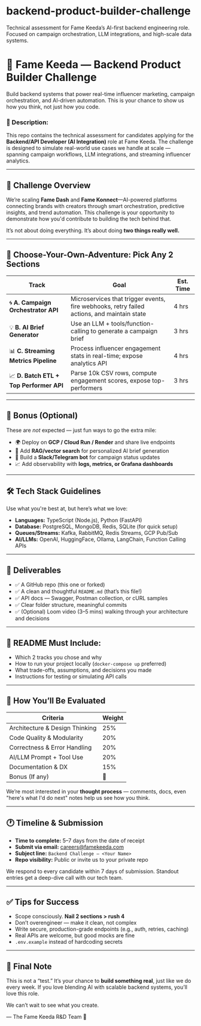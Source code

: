 # backend-product-builder-challenge
Technical assessment for Fame Keeda’s AI-first backend engineering role. Focused on campaign orchestration, LLM integrations, and high-scale data systems.

# 🧪 Fame Keeda — Backend Product Builder Challenge

Build backend systems that power real-time influencer marketing, campaign orchestration, and AI-driven automation. This is your chance to show us how you think, not just how you code.

### 📝 Description:
This repo contains the technical assessment for candidates applying for the **Backend/API Developer (AI Integration)** role at Fame Keeda. The challenge is designed to simulate real-world use cases we handle at scale — spanning campaign workflows, LLM integrations, and streaming influencer analytics.

---

## 🎯 Challenge Overview

We’re scaling **Fame Dash** and **Fame Konnect**—AI-powered platforms connecting brands with creators through smart orchestration, predictive insights, and trend automation. This challenge is your opportunity to demonstrate how you'd contribute to building the tech behind that.

It’s not about doing everything. It’s about doing **two things really well.**

---

## 🧩 Choose-Your-Own-Adventure: Pick Any 2 Sections

| Track | Goal | Est. Time |
|-------|------|-----------|
| 🌀 **A. Campaign Orchestrator API** | Microservices that trigger events, fire webhooks, retry failed actions, and maintain state | 4 hrs |
| 💡 **B. AI Brief Generator** | Use an LLM + tools/function-calling to generate a campaign brief | 3 hrs |
| 📊 **C. Streaming Metrics Pipeline** | Process influencer engagement stats in real-time; expose analytics API | 4 hrs |
| 📈 **D. Batch ETL + Top Performer API** | Parse 10k CSV rows, compute engagement scores, expose top-performers | 3 hrs |

---

## 🌟 Bonus (Optional)

These are *not* expected — just fun ways to go the extra mile:

- 🌍 Deploy on **GCP / Cloud Run / Render** and share live endpoints  
- 🧠 Add **RAG/vector search** for personalized AI brief generation  
- 🔔 Build a **Slack/Telegram bot** for campaign status updates  
- 📈 Add observability with **logs, metrics, or Grafana dashboards**

---

## 🛠 Tech Stack Guidelines

Use what you're best at, but here’s what we love:

- **Languages:** TypeScript (Node.js), Python (FastAPI)
- **Database:** PostgreSQL, MongoDB, Redis, SQLite (for quick setup)
- **Queues/Streams:** Kafka, RabbitMQ, Redis Streams, GCP Pub/Sub
- **AI/LLMs:** OpenAI, HuggingFace, Ollama, LangChain, Function Calling APIs

---

## 🚀 Deliverables

- ✅ A GitHub repo (this one or forked)
- ✅ A clean and thoughtful `README.md` (that’s this file!)
- ✅ API docs — Swagger, Postman collection, or cURL samples
- ✅ Clear folder structure, meaningful commits
- ✅ (Optional) Loom video (3–5 mins) walking through your architecture and decisions

---

## 📄 README Must Include:

- Which 2 tracks you chose and why
- How to run your project locally (`docker-compose up` preferred)
- What trade-offs, assumptions, and decisions you made
- Instructions for testing or simulating API calls

---

## 🧠 How You’ll Be Evaluated

| Criteria                        | Weight |
|--------------------------------|--------|
| Architecture & Design Thinking | 25%    |
| Code Quality & Modularity      | 20%    |
| Correctness & Error Handling   | 20%    |
| AI/LLM Prompt + Tool Use       | 20%    |
| Documentation & DX             | 15%    |
| Bonus (If any)                 | 🌟     |

We’re most interested in your **thought process** — comments, docs, even "here's what I'd do next" notes help us see how you think.

---

## 🕐 Timeline & Submission

- **Time to complete:** 5–7 days from the date of receipt
- **Submit via email:** careers@famekeeda.com  
- **Subject line:** `Backend Challenge – <Your Name>`  
- **Repo visibility:** Public or invite us to your private repo

We respond to every candidate within 7 days of submission. Standout entries get a deep-dive call with our tech team.

---

## ✅ Tips for Success

- Scope consciously. **Nail 2 sections > rush 4**
- Don’t overengineer — make it clean, not complex
- Write secure, production-grade endpoints (e.g., auth, retries, caching)
- Real APIs are welcome, but good mocks are fine
- `.env.example` instead of hardcoding secrets

---

## 👋 Final Note

This is not a “test.” It’s your chance to **build something real**, just like we do every week. If you love blending AI with scalable backend systems, you’ll love this role.

We can’t wait to see what you create.

— The Fame Keeda R&D Team 💫
